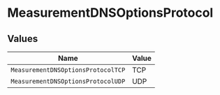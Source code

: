 # MeasurementDNSOptionsProtocol


## Values

| Name                               | Value                              |
| ---------------------------------- | ---------------------------------- |
| `MeasurementDNSOptionsProtocolTCP` | TCP                                |
| `MeasurementDNSOptionsProtocolUDP` | UDP                                |
